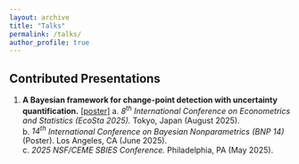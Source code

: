 ```yaml
---
layout: archive
title: "Talks"
permalink: /talks/
author_profile: true
---
```


## Contributed Presentations 

1. **A Bayesian framework for change-point detection with uncertainty quantification.** [[poster]](/files/MICH_poster.pdf)
  a. *$\mathit{8^{\text{th}}}$ International Conference on Econometrics and Statistics (EcoSta 2025).* Tokyo, Japan (August 2025).  
  b. *$\mathit{14^{\text{th}}}$ International Conference on Bayesian Nonparametrics (BNP 14)* (Poster). Los Angeles, CA (June 2025).  
  c. *2025 NSF/CEME SBIES Conference.* Philadelphia, PA (May 2025).  
